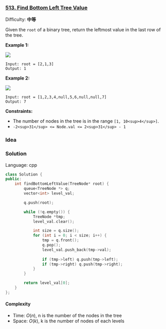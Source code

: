 ### [513\. Find Bottom Left Tree Value](https://leetcode-cn.com/problems/find-bottom-left-tree-value/)

Difficulty: **中等**


Given the `root` of a binary tree, return the leftmost value in the last row of the tree.

**Example 1:**

![](https://assets.leetcode.com/uploads/2020/12/14/tree1.jpg)

```
Input: root = [2,1,3]
Output: 1
```

**Example 2:**

![](https://assets.leetcode.com/uploads/2020/12/14/tree2.jpg)

```
Input: root = [1,2,3,4,null,5,6,null,null,7]
Output: 7
```

**Constraints:**

*   The number of nodes in the tree is in the range `[1, 10<sup>4</sup>]`.
*   `-2<sup>31</sup> <= Node.val <= 2<sup>31</sup> - 1`


### Idea

### Solution

Language: cpp

```cpp
class Solution {
public:
    int findBottomLeftValue(TreeNode* root) {
        queue<TreeNode *> q;
        vector<int> level_val;

        q.push(root);

        while (!q.empty()) {
            TreeNode *tmp;
            level_val.clear();

            int size = q.size();
            for (int i = 0; i < size; i++) {
                tmp = q.front();
                q.pop();
                level_val.push_back(tmp->val);
                
                if (tmp->left) q.push(tmp->left);
                if (tmp->right) q.push(tmp->right);
            }
        }

        return level_val[0];
    }
};
```

#### Complexity
- Time: $O(n)$, n is the number of the nodes in the tree
- Space: $O(k)$, k is the number of nodes of each levels
